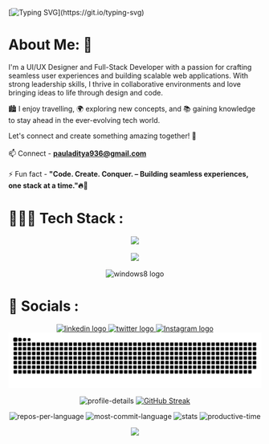[![Typing SVG](https://readme-typing-svg.demolab.com?font=Aonymous&pause=1000&color=0FA9A0&width=435&height=60&lines=Hey%2C+It's+Aditya+here;Nice+to+meet+you!)](https://git.io/typing-svg)

#  About Me: 🌻
I'm a UI/UX Designer and Full-Stack Developer with a passion for crafting seamless user experiences and building scalable web applications. With strong leadership skills, I thrive in collaborative environments and love bringing ideas to life through design and code.

🏙️ I enjoy travelling, 🌍 exploring new concepts, and 📚 gaining knowledge to stay ahead in the ever-evolving tech world.

Let's connect and create something amazing together! 🚀
<br><br>📫 Connect - **pauladitya936@gmail.com**<br><br> ⚡ Fun fact - **"Code. Create. Conquer. – Building seamless experiences, one stack at a time."🔥🚀**

# 🧑🏻‍💻 Tech Stack :
<p align="center">
  <a href="https://skillicons.dev">
    <img src="https://skillicons.dev/icons?i=c,html,css,java,tailwindcss,react,nodejs,&theme=dark" />
  </a>
</p>

<p align="center">
  <a href="https://skillicons.dev">
    <img src="https://skillicons.dev/icons?i=vscode,github,figma,git,typescript,javascript,php&theme=dark" />
  </a>
</p>
<div align="center">
<img src="https://cdn.jsdelivr.net/gh/devicons/devicon/icons/windows8/windows8-original.svg" height="50" width="60" alt="windows8 logo"/>
</div>






<h1 align="left"> 📱 Socials : </h1>

<div align="center">
  <a href="https://www.linkedin.com/in/iamadityapaul/">
    <img src="https://img.shields.io/static/v1?message=LinkedIn&logo=linkedin&label=&color=73C7C7&logoColor=white&labelColor=&style=for-the-badge" height="40" alt="linkedin logo"/>
      </a>

  <a href="https://x.com/AdityaPaul59313">
    <img src="https://img.shields.io/static/v1?message=Twitter&logo=twitter&label=&color=71BBB2&logoColor=white&labelColor=&style=for-the-badge" height="40" alt="twitter logo"  />
  </a>
  
  <a href="https://www.instagram.com/iadityapaul/">
    <img src="https://img.shields.io/static/v1?message=Instagram&logo=Instagram&label=&color=A6F1E0&logoColor=white&labelColor=&style=for-the-badge" height="40" alt="Instagram logo"/>
  </a>
  

  

  
  </div>








<picture>
  <source
    media="(prefers-color-scheme: dark)"
    srcset="https://raw.githubusercontent.com/platane/snk/output/github-contribution-grid-snake-dark.svg"
  />
  <source
    media="(prefers-color-scheme: dark)"
    srcset="https://raw.githubusercontent.com/platane/snk/output/github-contribution-grid-snake.svg"
  />
  <img
    alt="github contribution grid snake animation"
    src="https://raw.githubusercontent.com/platane/snk/output/github-contribution-grid-snake.svg"
  />
</picture>

<div align="center">

![profile-details](http://github-profile-summary-cards.vercel.app/api/cards/profile-details?username=Aditya-Paul-2003&theme=react)
[![GitHub Streak](https://streak-stats.demolab.com?user=Aditya-Paul-2003&theme=iceberg)](https://git.io/streak-stats)


![repos-per-language](http://github-profile-summary-cards.vercel.app/api/cards/repos-per-language?username=Aditya-Paul-2003&theme=react)
![most-commit-language](http://github-profile-summary-cards.vercel.app/api/cards/most-commit-language?username=Aditya-Paul-2003&theme=react)
![stats](http://github-profile-summary-cards.vercel.app/api/cards/stats?username=Aditya-Paul-2003&theme=react)
![productive-time](http://github-profile-summary-cards.vercel.app/api/cards/productive-time?username=Aditya-Paul-2003&theme=react&utcOffset=8)

![](https://github-profile-trophy.vercel.app/?username=Aditya-Paul-2003&theme=algolia&no-frame=true&no-bg=false&margin-w=4)

</div>
